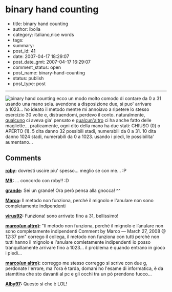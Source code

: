 # binary hand counting

- title: binary hand counting
- author: lbolla
- category: italiano,nice words
- tags: 
- summary: 
- post_id: 41
- date: 2007-04-17 18:29:07
- post_date_gmt: 2007-04-17 16:29:07
- comment_status: open
- post_name: binary-hand-counting
- status: publish
- post_type: post

----------------

![binary hand counting][1] ecco un modo molto comodo di contare da 0 a 31 usando una mano sola. avendone a disposizione due, si puo' arrivare a 1023... ho ideato il metodo mentre mi annoiavo a ripetere lo stesso esercizio 30 volte e, distraendomi, perdevo il conto. naturalmente, [qualcuno][2] ci aveva gia' pensato e [qualcun'altro][3] ci ha anche fatto delle magliette... praticamente, ogni dito della mano ha due stati: CHIUSO (0) o APERTO (1). 5 dita danno 32 possibili stadi, numerabili da 0 a 31. 10 dita danno 1024 stadi, numerabili da 0 a 1023. usando i piedi, le possibilita' aumentano...

   [1]: http://lbolla.info/blog/wp-content/uploads/2007/04/hands32.gif
   [2]: http://www.intuitor.com/counting/ (binary hand counting)
   [3]: http://www.thinkgeek.com/tshirts/generic/6a20/ (maglietta)

## Comments

**[roby](#29 "2007-05-02 07:25:06"):** dovresti uscire piu' spesso... meglio se con me... :P

**[MR](#30 "2007-09-20 11:55:12"):** ... concordo con roby!! :D

**[grande](#31 "2008-02-29 01:43:52"):** Sei un grande! Ora però pensa alla gnocca! ^^

**[Marco](#32 "2008-03-27 12:37:03"):** Il metodo non funziona, perché il mignolo e l'anulare non sono completamente indipendenti

**[virus92](#33 "2008-04-06 17:05:02"):** Funziona! sono arrivato fino a 31, bellissimo!

**[marco(un altro)](#34 "2008-12-22 01:24:50"):** "Il metodo non funziona, perché il mignolo e l’anulare non sono completamente indipendenti Comment by Marco — March 27, 2008 @ 12:37 pm" corrego il collega, il metodo non funziona con tutti perchè non tutti hanno il mignolo e l'anulare comletamente indipendenti io posso tranquillamente arrivare fino a 1023... il problema è quando entrano in gioco i piedi...

**[marco(un altro)](#35 "2008-12-22 01:26:13"):** correggo me stesso correggo si scrive con due g, perdonate l'errore, ma l'ora è tarda, domani ho l'esame di informatica, è da stamttina che sto davanti al pc e gli occhi tra un pò prendono fuoco...

**[Alby97](#36 "2010-12-10 10:19:25"):** Questo sì che è LOL!

